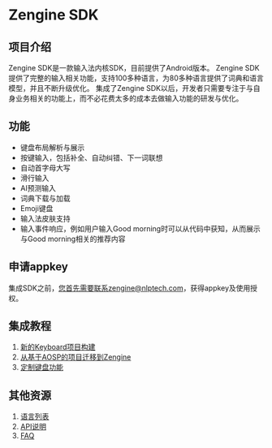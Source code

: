 # Zengine SDK

## 项目介绍
Zengine SDK是一款输入法内核SDK，目前提供了Android版本。
Zengine SDK提供了完整的输入相关功能，支持100多种语言，为80多种语言提供了词典和语言模型，并且不断升级优化。
集成了Zengine SDK以后，开发者只需要专注于与自身业务相关的功能上，而不必花费太多的成本去做输入功能的研发与优化。

## 功能
* 键盘布局解析与展示
* 按键输入，包括补全、自动纠错、下一词联想
* 自动首字母大写
* 滑行输入
* AI预测输入
* 词典下载与加载
* Emoji键盘
* 输入法皮肤支持
* 输入事件响应，例如用户输入Good morning时可以从代码中获知，从而展示与Good morning相关的推荐内容

## 申请appkey
集成SDK之前，您首先需要联系zengine@nlptech.com，获得appkey及使用授权。

## 集成教程
1. [新的Keyboard项目构建](https://github.com/evilstreak/markdown-js)
2. [从基于AOSP的项目迁移到Zengine](https://github.com/evilstreak/markdown-js)
3. [定制键盘功能](https://github.com/evilstreak/markdown-js)

## 其他资源
1. [语言列表](https://github.com/evilstreak/markdown-js)
2. [API说明](https://github.com/evilstreak/markdown-js)
3. [FAQ](https://github.com/evilstreak/markdown-js)
